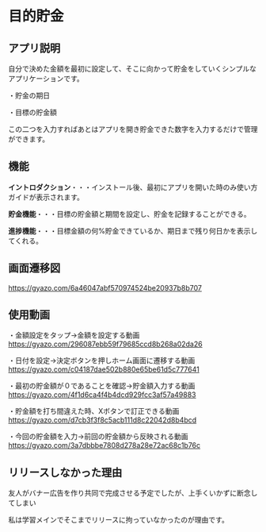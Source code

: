 # 目的貯金


## アプリ説明
自分で決めた金額を最初に設定して、そこに向かって貯金をしていくシンプルなアプリケーションです。

・貯金の期日

・目標の貯金額

この二つを入力すればあとはアプリを開き貯金できた数字を入力するだけで管理ができます。


## 機能
**イントロダクション**・・・インストール後、最初にアプリを開いた時のみ使い方ガイドが表示されます。

**貯金機能**・・・目標の貯金額と期間を設定し、貯金を記録することができる。

**進捗機能**・・・目標金額の何%貯金できているか、期日まで残り何日かを表示してくれる。



## 画面遷移図
https://gyazo.com/6a46047abf570974524be20937b8b707

## 使用動画
・金額設定をタップ→金額を設定する動画
https://gyazo.com/296087ebb59f79685ccd8b268a02da26

・日付を設定→決定ボタンを押しホーム画面に遷移する動画
https://gyazo.com/c04187dae502b880e65be61d5c777641

・最初の貯金額が０であることを確認→貯金額入力する動画
https://gyazo.com/4f1d6ca4f4b4dcd929fcc3af57a49883

・貯金額を打ち間違えた時、Xボタンで訂正できる動画
https://gyazo.com/d7cb3f3f8c5acb111d8c22042d8b4bcd

・今回の貯金額を入力→前回の貯金額から反映される動画
https://gyazo.com/3a7dbbbe7808d278a28e72ac68c1b76c


## リリースしなかった理由

友人がバナー広告を作り共同で完成させる予定でしたが、上手くいかずに断念してしまい

私は学習メインでそこまでリリースに拘っていなかったのが理由です。
